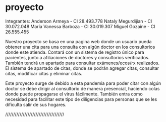 # proyecto

Integrantes:
Anderson Armeya - CI 28.493.778
Nataly Megurdijian - CI 30.072.048
María Vanessa Barboza - CI 30.019.307
Miguel Gozaine - CI 26.555.455

Nuestro proyecto se basa en una pagina web donde un usuario pueda obtener una cita para una consulta con algún doctor en los consultorios donde este atienda. Contará con un sistema de registro único para pacientes, junto a afiliaciones de doctores y consultorios verificados.  También tendrá un apartado para consultar exámenes/ecos/rx  realizados. El sistema de apartado de citas, donde se podrán agregar citas, consultar citas, modificar citas y eliminar citas.


Este proyecto surge de debido a esta pandemia para poder citar con algún doctor se debe dirigir al consultorio de manera presencial, haciendo colas donde puede propagarse el virus fácilmente. También entra como necesidad para facilitar este tipo de diligencias para personas que se les dificulta salir de sus hogares.

/////////////////////////////////////
